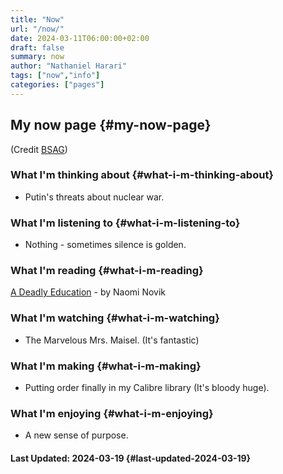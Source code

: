 ```yaml
---
title: "Now"
url: "/now/"
date: 2024-03-11T06:00:00+02:00
draft: false
summary: now
author: "Nathaniel Harari"
tags: ["now","info"]
categories: ["pages"]
---
```

## My now page {#my-now-page}

(Credit [BSAG](https://bsag.omg.lol/now))

### What I'm thinking about {#what-i-m-thinking-about}
- Putin's threats about nuclear war.

### What I'm listening to {#what-i-m-listening-to}
- Nothing - sometimes silence is golden.

### What I'm reading {#what-i-m-reading}
[A Deadly Education](https://www.goodreads.com/book/show/50548197-a-deadly-education) - by Naomi Novik

### What I'm watching {#what-i-m-watching}
- The Marvelous Mrs. Maisel. (It's fantastic)

### What I'm making {#what-i-m-making}
- Putting order finally in my Calibre library (It's bloody huge).

### What I'm enjoying {#what-i-m-enjoying}
- A new sense of purpose.


#### Last Updated: 2024-03-19 {#last-updated-2024-03-19}

